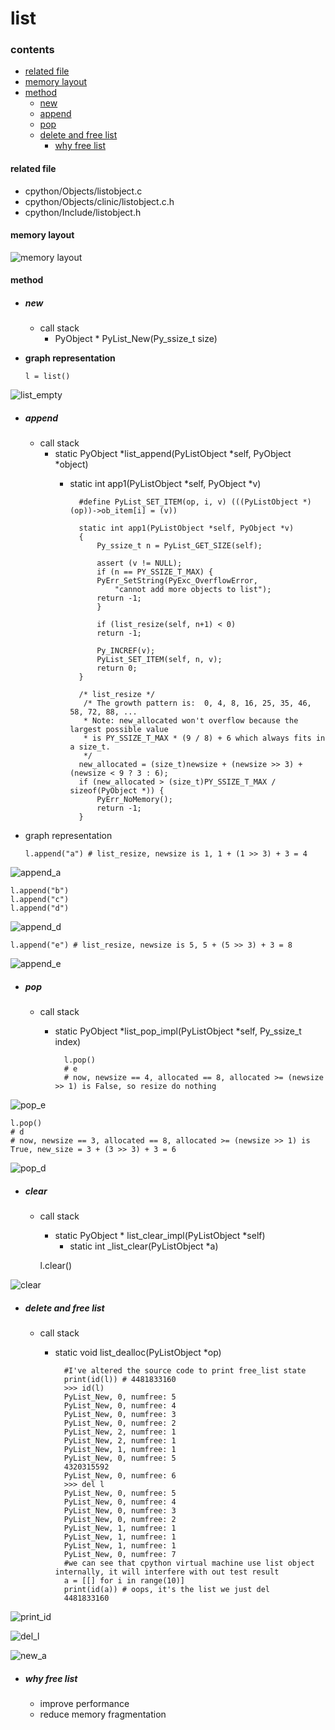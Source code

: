 # list

### contents

* [related file](#related-file)
* [memory layout](#memory-layout)
* [method](#method)
	* [new](#new)
	* [append](#append)
	* [pop](#pop)
	* [delete and free list](#delete-and-free-list)
		* [why free list](#why-free-list)

#### related file
* cpython/Objects/listobject.c
* cpython/Objects/clinic/listobject.c.h
* cpython/Include/listobject.h

#### memory layout

![memory layout](https://img-blog.csdnimg.cn/20190214101628263.png?x-oss-process=image/watermark,type_ZmFuZ3poZW5naGVpdGk,shadow_10,text_aHR0cHM6Ly9ibG9nLmNzZG4ubmV0L3FxXzMxNzIwMzI5,size_16,color_FFFFFF,t_70)

#### method

* ##### **new**
    * call stack
	    * PyObject * PyList_New(Py_ssize_t size)

* **graph representation**


      l = list()

![list_empty](https://github.com/zpoint/CPython-Internals/blob/master/BasicObject/list/list_empty.png)

* ##### **append**
    * call stack
        * static PyObject *list_append(PyListObject *self, PyObject *object)
		    * static int app1(PyListObject *self, PyObject *v)


					#define PyList_SET_ITEM(op, i, v) (((PyListObject *)(op))->ob_item[i] = (v))

					static int app1(PyListObject *self, PyObject *v)
					{
					    Py_ssize_t n = PyList_GET_SIZE(self);

					    assert (v != NULL);
					    if (n == PY_SSIZE_T_MAX) {
						PyErr_SetString(PyExc_OverflowError,
						    "cannot add more objects to list");
						return -1;
					    }

					    if (list_resize(self, n+1) < 0)
						return -1;

					    Py_INCREF(v);
					    PyList_SET_ITEM(self, n, v);
					    return 0;
					}

					/* list_resize */
					 /* The growth pattern is:  0, 4, 8, 16, 25, 35, 46, 58, 72, 88, ...
					 * Note: new_allocated won't overflow because the largest possible value
					 * is PY_SSIZE_T_MAX * (9 / 8) + 6 which always fits in a size_t.
					 */
					new_allocated = (size_t)newsize + (newsize >> 3) + (newsize < 9 ? 3 : 6);
					if (new_allocated > (size_t)PY_SSIZE_T_MAX / sizeof(PyObject *)) {
					    PyErr_NoMemory();
					    return -1;
					}


* graph representation


      l.append("a") # list_resize, newsize is 1, 1 + (1 >> 3) + 3 = 4

![append_a](https://github.com/zpoint/CPython-Internals/blob/master/BasicObject/list/append_a.png)

    l.append("b")
    l.append("c")
    l.append("d")

![append_d](https://github.com/zpoint/CPython-Internals/blob/master/BasicObject/list/append_d.png)

    l.append("e") # list_resize, newsize is 5, 5 + (5 >> 3) + 3 = 8

![append_e](https://github.com/zpoint/CPython-Internals/blob/master/BasicObject/list/append_e.png)

* ##### **pop**
    * call stack
        * static PyObject *list_pop_impl(PyListObject *self, Py_ssize_t index)


				l.pop()
				# e
				# now, newsize == 4, allocated == 8, allocated >= (newsize >> 1) is False, so resize do nothing

![pop_e](https://github.com/zpoint/CPython-Internals/blob/master/BasicObject/list/pop_e.png)

    l.pop()
    # d
    # now, newsize == 3, allocated == 8, allocated >= (newsize >> 1) is True, new_size = 3 + (3 >> 3) + 3 = 6

![pop_d](https://github.com/zpoint/CPython-Internals/blob/master/BasicObject/list/pop_d.png)

* ##### **clear**
    * call stack
        * static PyObject * list_clear_impl(PyListObject *self)
        	* static int _list_clear(PyListObject *a)


    	l.clear()

![clear](https://github.com/zpoint/CPython-Internals/blob/master/BasicObject/list/clear.png)

* ##### **delete and free list**
    * call stack
        * static void list_dealloc(PyListObject *op)



				#I've altered the source code to print free_list state
				print(id(l)) # 4481833160
				>>> id(l)
				PyList_New, 0, numfree: 5
				PyList_New, 0, numfree: 4
				PyList_New, 0, numfree: 3
				PyList_New, 0, numfree: 2
				PyList_New, 2, numfree: 1
				PyList_New, 2, numfree: 1
				PyList_New, 1, numfree: 1
				PyList_New, 0, numfree: 5
				4320315592
				PyList_New, 0, numfree: 6
				>>> del l
				PyList_New, 0, numfree: 5
				PyList_New, 0, numfree: 4
				PyList_New, 0, numfree: 3
				PyList_New, 0, numfree: 2
				PyList_New, 1, numfree: 1
				PyList_New, 1, numfree: 1
				PyList_New, 1, numfree: 1
				PyList_New, 0, numfree: 7
				#we can see that cpython virtual machine use list object internally, it will interfere with out test result
				a = [[] for i in range(10)]
				print(id(a)) # oops, it's the list we just del
				4481833160


![print_id](https://github.com/zpoint/CPython-Internals/blob/master/BasicObject/list/print_id.png)

![del_l](https://github.com/zpoint/CPython-Internals/blob/master/BasicObject/list/del_l.png)

![new_a](https://github.com/zpoint/CPython-Internals/blob/master/BasicObject/list/new_a.png)

* ##### **why free list**
    * improve performance
    * reduce memory fragmentation
